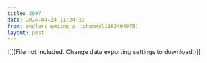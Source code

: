 ```yaml
---
title: 2097
date: 2024-04-24 11:24:02
from: endless шизing ⍼ (channel1162404975)
layout: post
---
```


![[(File not included. Change data exporting settings to download.)]]


